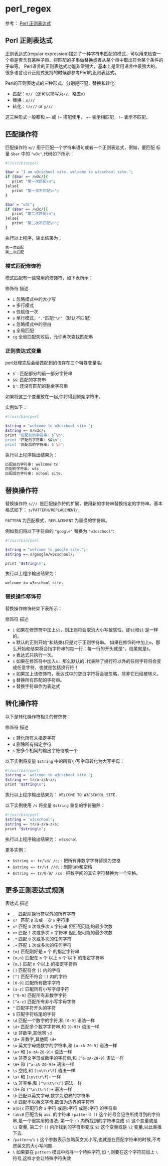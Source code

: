 # perl_regex

参考： [Perl 正则表达式][]

[Perl 正则表达式]: https://www.w3cschool.cn/perl/perl-regular-expressions.html

## Perl 正则表达式

正则表达式(regular expression)描述了一种字符串匹配的模式，可以用来检查一个串是否含有某种子串、将匹配的子串做替换或者从某个串中取出符合某个条件的子串等。
Perl语言的正则表达式功能非常强大，基本上是常用语言中最强大的，很多语言设计正则式支持的时候都参考Perl的正则表达式。

Perl的正则表达式的三种形式，分别是匹配，替换和转化:

+ 匹配：`m//`（还可以简写为`//`，略去`m`）
+ 替换：`s///`
+ 转化：`tr///` or  `y///`

这三种形式一般都和 `=~` 或 `!~` 搭配使用， `=~` 表示相匹配，`!~` 表示不匹配。

## 匹配操作符

匹配操作符 `m//` 用于匹配一个字符串语句或者一个正则表达式，例如，要匹配 标量 `$bar` 中的 `"w3c"`,代码如下所示：

```bash
#!/usr/bin/perl

$bar = "I am w3cschool site. welcome to w3cschool site.";
if ($bar =~ /w3c/){
   print "第一次匹配\n";
}else{
   print "第一次不匹配\n";
}

$bar = "w3c";
if ($bar =~ /w3c/){
   print "第二次匹配\n";
}else{
   print "第二次不匹配\n";
}
```

执行以上程序，输出结果为：

```bash
第一次匹配
第二次匹配
```

### 模式匹配修饰符

模式匹配有一些常用的修饰符，如下表所示：

修饰符    描述

+ `i`    忽略模式中的大小写
+ `m`     多行模式
+ `o`    仅赋值一次
+ `s`    单行模式，`"."`匹配`"\n"`（默认不匹配）
+ `x`    忽略模式中的空白
+ `g`    全局匹配
+ `cg`    全局匹配失败后，允许再次查找匹配串

### 正则表达式变量

perl处理完后会给匹配到的值存在三个特殊变量名:

+ `` $` ``: 匹配部分的前一部分字符串
+ `$&`: 匹配的字符串
+ `$'`: 还没有匹配的剩余字符串

如果将这三个变量放在一起,你将得到原始字符串。

实例如下：

```bash
#!/usr/bin/perl

$string = "welcome to w3cschool site.";
$string =~ m/w3c/;
print "匹配前的字符串: $`\n";
print "匹配的字符串: $&\n";
print "匹配后的字符串: $'\n";
```

执行以上程序输出结果为：

```bash
匹配前的字符串: welcome to
匹配的字符串: w3c
匹配后的字符串: school site.
```

## 替换操作符

替换操作符 `s/// `是匹配操作符的扩展，使用新的字符串替换指定的字符串。基本格式如下：
`s/PATTERN/REPLACEMENT/;`

`PATTERN` 为匹配模式，`REPLACEMENT` 为替换的字符串。

例如我们将以下字符串的 `"google"` 替换为 `"w3cschool"`:

```bash
#!/usr/bin/perl

$string = "welcome to google site.";
$string =~ s/google/w3cschool/;

print "$string\n";
```

执行以上程序输出结果为：

`welcome to w3cschool site.`

### 替换操作修饰符

替换操作修饰符如下表所示：

修饰符    描述

+ `i`    如果在修饰符中加上`$1`，则正则将会取消大小写敏感性，即`$1`和`$1` 是一样的。
+ `m`    默认的正则开始`^`和结束`$`只是对于正则字符串。
如果在修饰符中加上`m`，那么开始和结束将会指字符串的每一行：每一行的开头就是`^`，结尾就是`$`。
+ `o`    表达式只执行一次。
+ `s`    如果在修饰符中加入`s`，那么默认的`.`代表除了换行符以外的任何字符将会变成任意字符，也就是包括换行符！
+ `x`    如果加上该修饰符，表达式中的空白字符将会被忽略，除非它已经被转义。
+ `g`    替换所有匹配的字符串。
+ `e`    替换字符串作为表达式

## 转化操作符

以下是转化操作符相关的修饰符：

修饰符    描述

+ `c`    转化所有未指定字符
+ `d`    删除所有指定字符
+ `s`    把多个相同的输出字符缩成一个

以下实例将变量 `$string` 中的所有小写字母转化为大写字母：

```bash
#!/usr/bin/perl
$string = 'welcome to w3cschool site.';
$string =~ tr/a-z/A-z/;
print "$string\n";
```

执行以上程序输出结果为：
`WELCOME TO W3CSCHOOL SITE.`

以下实例使用 `/s` 将变量 `$string` 重复的字符删除：

```bash
#!/usr/bin/perl
$string = 'w3cschool';
$string =~ tr/a-z/a-z/s;
print "$string\n";
```

执行以上程序输出结果为：
`w3cschol`

更多实例：

+ `$string =~ tr/\d/ /c;` :  把所有非数字字符替换为空格
+ `$string =~ tr/\t //d;` :  删除tab和空格
+ `$string =~ tr/0-9/ /cs` :  把数字间的其它字符替换为一个空格。

## 更多正则表达式规则

表达式     描述

+ `. `    匹配除换行符以外的所有字符
+ `x? `    匹配 `0` 次或一次 `x` 字符串
+ `x*`     匹配 `0` 次或多次 `x` 字符串,但匹配可能的最少次数
+ `x+`     匹配 `1` 次或多次 `x` 字符串,但匹配可能的最少次数
+ `.*`     匹配 `0` 次或多次的任何字符
+ `.+`     匹配 `1` 次或多次的任何字符
+ `{m}`     匹配刚好是 `m` 个 的指定字符串
+ `{m,n}`    匹配在 `m` 个 以上 `n` 个 以下 的指定字符串
+ `{m,}`     匹配 `m` 个以上 的指定字符串
+ `[]`     匹配符合 `[]` 内的字符
+ `[^]`    匹配不符合 `[]` 内的字符
+ `[0-9]`    匹配所有数字字符
+ `[a-z]`     匹配所有小写字母字符
+ `[^0-9]`     匹配所有非数字字符
+ `[^a-z]`    匹配所有非小写字母字符
+ `^`     匹配字符开头的字符
+ `$`    匹配字符结尾的字符
+ `\d`     匹配一个数字的字符,和 `[0-9]` 语法一样
+ `\d+`     匹配多个数字字符串,和 `[0-9]+` 语法一样
+ `\D`     非数字,其他同 `\d`
+ `\D+`     非数字,其他同 `\d+`
+ `\w`     英文字母或数字的字符串,和 `[a-zA-Z0-9]` 语法一样
+ `\w+`     和 `[a-zA-Z0-9]+` 语法一样
+ `\W`     非英文字母或数字的字符串,和 `[^a-zA-Z0-9]` 语法一样
+ `\W+`     和 `[^a-zA-Z0-9]+` 语法一样
+ `\s`     空格,和 `[\n\t\r\f]` 语法一样
+ `\s+`     和 `[\n\t\r\f]+` 一样
+ `\S`     非空格,和 `[^\n\t\r\f]` 语法一样
+ `\S+`     和 `[^\n\t\r\f]+` 语法一样
+ `\b`     匹配以英文字母,数字为边界的字符串
+ `\B`     匹配不以英文字母,数值为边界的字符串
+ `a|b|c`     匹配符合 `a` 字符 或是`b`字符 或是`c`字符 的字符串
+ `(abc0`    匹配含有 `abc `的字符串 `(pattern)` `()` 这个符号会记住所找寻到的字符串,是一个很实用的语法.
第一个 `()` 内所找到的字符串变成 `$1` 这个变量或是 `\1` 变量,
第二个 `()` 内所找到的字符串变成 `$2` 这个变量或是 `\2` 变量,以此类推下去.
+ `/pattern/i`     `i` 这个参数表示忽略英文大小写,也就是在匹配字符串的时候,不考虑英文的大小写问题. 
+ `\` 如果要在 `pattern` 模式中找寻一个特殊字符,如 `*`,则要在这个字符前加上 `\` 符号,这样才会让特殊字符失效
